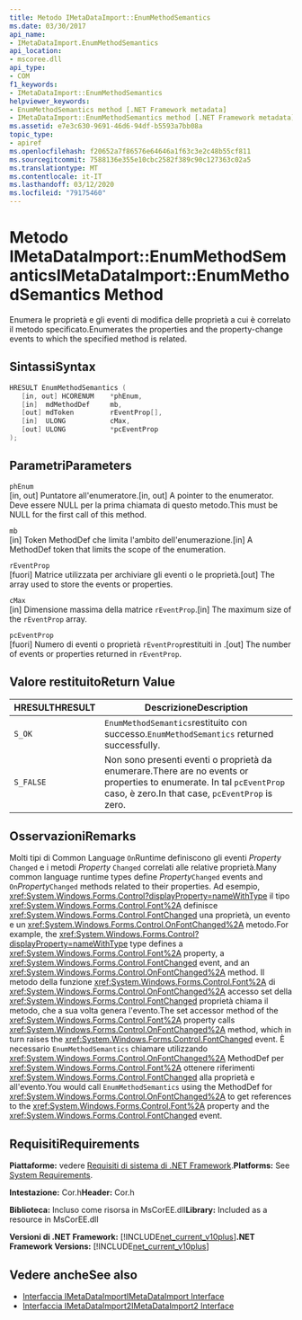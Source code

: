 ```yaml
---
title: Metodo IMetaDataImport::EnumMethodSemantics
ms.date: 03/30/2017
api_name:
- IMetaDataImport.EnumMethodSemantics
api_location:
- mscoree.dll
api_type:
- COM
f1_keywords:
- IMetaDataImport::EnumMethodSemantics
helpviewer_keywords:
- EnumMethodSemantics method [.NET Framework metadata]
- IMetaDataImport::EnumMethodSemantics method [.NET Framework metadata]
ms.assetid: e7e3c630-9691-46d6-94df-b5593a7bb08a
topic_type:
- apiref
ms.openlocfilehash: f20652a7f86576e64646a1f63c3e2c48b55cf811
ms.sourcegitcommit: 7588136e355e10cbc2582f389c90c127363c02a5
ms.translationtype: MT
ms.contentlocale: it-IT
ms.lasthandoff: 03/12/2020
ms.locfileid: "79175460"
---
```

# <a name="imetadataimportenummethodsemantics-method"></a><span data-ttu-id="bb8b1-102">Metodo IMetaDataImport::EnumMethodSemantics</span><span class="sxs-lookup"><span data-stu-id="bb8b1-102">IMetaDataImport::EnumMethodSemantics Method</span></span>
<span data-ttu-id="bb8b1-103">Enumera le proprietà e gli eventi di modifica delle proprietà a cui è correlato il metodo specificato.</span><span class="sxs-lookup"><span data-stu-id="bb8b1-103">Enumerates the properties and the property-change events to which the specified method is related.</span></span>  
  
## <a name="syntax"></a><span data-ttu-id="bb8b1-104">Sintassi</span><span class="sxs-lookup"><span data-stu-id="bb8b1-104">Syntax</span></span>  
  
```cpp  
HRESULT EnumMethodSemantics (  
   [in, out] HCORENUM    *phEnum,  
   [in]  mdMethodDef     mb,
   [out] mdToken         rEventProp[],  
   [in]  ULONG           cMax,  
   [out] ULONG           *pcEventProp  
);  
```  
  
## <a name="parameters"></a><span data-ttu-id="bb8b1-105">Parametri</span><span class="sxs-lookup"><span data-stu-id="bb8b1-105">Parameters</span></span>  
 `phEnum`  
 <span data-ttu-id="bb8b1-106">[in, out] Puntatore all'enumeratore.</span><span class="sxs-lookup"><span data-stu-id="bb8b1-106">[in, out] A pointer to the enumerator.</span></span> <span data-ttu-id="bb8b1-107">Deve essere NULL per la prima chiamata di questo metodo.</span><span class="sxs-lookup"><span data-stu-id="bb8b1-107">This must be NULL for the first call of this method.</span></span>  
  
 `mb`  
 <span data-ttu-id="bb8b1-108">[in] Token MethodDef che limita l'ambito dell'enumerazione.</span><span class="sxs-lookup"><span data-stu-id="bb8b1-108">[in] A MethodDef token that limits the scope of the enumeration.</span></span>  
  
 `rEventProp`  
 <span data-ttu-id="bb8b1-109">[fuori] Matrice utilizzata per archiviare gli eventi o le proprietà.</span><span class="sxs-lookup"><span data-stu-id="bb8b1-109">[out] The array used to store the events or properties.</span></span>  
  
 `cMax`  
 <span data-ttu-id="bb8b1-110">[in] Dimensione massima della matrice `rEventProp`.</span><span class="sxs-lookup"><span data-stu-id="bb8b1-110">[in] The maximum size of the `rEventProp` array.</span></span>  
  
 `pcEventProp`  
 <span data-ttu-id="bb8b1-111">[fuori] Numero di eventi o proprietà `rEventProp`restituiti in .</span><span class="sxs-lookup"><span data-stu-id="bb8b1-111">[out] The number of events or properties returned in `rEventProp`.</span></span>  
  
## <a name="return-value"></a><span data-ttu-id="bb8b1-112">Valore restituito</span><span class="sxs-lookup"><span data-stu-id="bb8b1-112">Return Value</span></span>  
  
|<span data-ttu-id="bb8b1-113">HRESULT</span><span class="sxs-lookup"><span data-stu-id="bb8b1-113">HRESULT</span></span>|<span data-ttu-id="bb8b1-114">Descrizione</span><span class="sxs-lookup"><span data-stu-id="bb8b1-114">Description</span></span>|  
|-------------|-----------------|  
|`S_OK`|<span data-ttu-id="bb8b1-115">`EnumMethodSemantics`restituito con successo.</span><span class="sxs-lookup"><span data-stu-id="bb8b1-115">`EnumMethodSemantics` returned successfully.</span></span>|  
|`S_FALSE`|<span data-ttu-id="bb8b1-116">Non sono presenti eventi o proprietà da enumerare.</span><span class="sxs-lookup"><span data-stu-id="bb8b1-116">There are no events or properties to enumerate.</span></span> <span data-ttu-id="bb8b1-117">In tal `pcEventProp` caso, è zero.</span><span class="sxs-lookup"><span data-stu-id="bb8b1-117">In that case, `pcEventProp` is zero.</span></span>|  
  
## <a name="remarks"></a><span data-ttu-id="bb8b1-118">Osservazioni</span><span class="sxs-lookup"><span data-stu-id="bb8b1-118">Remarks</span></span>  
 <span data-ttu-id="bb8b1-119">Molti tipi di Common Language `On`Runtime definiscono gli eventi *Property* `Changed` e i metodi *Property* `Changed` correlati alle relative proprietà.</span><span class="sxs-lookup"><span data-stu-id="bb8b1-119">Many common language runtime types define *Property*`Changed` events and `On`*Property*`Changed` methods related to their properties.</span></span> <span data-ttu-id="bb8b1-120">Ad esempio, <xref:System.Windows.Forms.Control?displayProperty=nameWithType> il tipo <xref:System.Windows.Forms.Control.Font%2A> definisce <xref:System.Windows.Forms.Control.FontChanged> una proprietà, un evento e un <xref:System.Windows.Forms.Control.OnFontChanged%2A> metodo.</span><span class="sxs-lookup"><span data-stu-id="bb8b1-120">For example, the <xref:System.Windows.Forms.Control?displayProperty=nameWithType> type defines a <xref:System.Windows.Forms.Control.Font%2A> property, a <xref:System.Windows.Forms.Control.FontChanged> event, and an <xref:System.Windows.Forms.Control.OnFontChanged%2A> method.</span></span> <span data-ttu-id="bb8b1-121">Il metodo della funzione <xref:System.Windows.Forms.Control.Font%2A> di <xref:System.Windows.Forms.Control.OnFontChanged%2A> accesso set della <xref:System.Windows.Forms.Control.FontChanged> proprietà chiama il metodo, che a sua volta genera l'evento.</span><span class="sxs-lookup"><span data-stu-id="bb8b1-121">The set accessor method of the <xref:System.Windows.Forms.Control.Font%2A> property calls <xref:System.Windows.Forms.Control.OnFontChanged%2A> method, which in turn raises the <xref:System.Windows.Forms.Control.FontChanged> event.</span></span> <span data-ttu-id="bb8b1-122">È necessario `EnumMethodSemantics` chiamare utilizzando <xref:System.Windows.Forms.Control.OnFontChanged%2A> MethodDef per <xref:System.Windows.Forms.Control.Font%2A> ottenere riferimenti <xref:System.Windows.Forms.Control.FontChanged> alla proprietà e all'evento.</span><span class="sxs-lookup"><span data-stu-id="bb8b1-122">You would call `EnumMethodSemantics` using the MethodDef for <xref:System.Windows.Forms.Control.OnFontChanged%2A> to get references to the <xref:System.Windows.Forms.Control.Font%2A> property and the <xref:System.Windows.Forms.Control.FontChanged> event.</span></span>  
  
## <a name="requirements"></a><span data-ttu-id="bb8b1-123">Requisiti</span><span class="sxs-lookup"><span data-stu-id="bb8b1-123">Requirements</span></span>  
 <span data-ttu-id="bb8b1-124">**Piattaforme:** vedere [Requisiti di sistema di .NET Framework](../../../../docs/framework/get-started/system-requirements.md).</span><span class="sxs-lookup"><span data-stu-id="bb8b1-124">**Platforms:** See [System Requirements](../../../../docs/framework/get-started/system-requirements.md).</span></span>  
  
 <span data-ttu-id="bb8b1-125">**Intestazione:** Cor.h</span><span class="sxs-lookup"><span data-stu-id="bb8b1-125">**Header:** Cor.h</span></span>  
  
 <span data-ttu-id="bb8b1-126">**Biblioteca:** Incluso come risorsa in MsCorEE.dll</span><span class="sxs-lookup"><span data-stu-id="bb8b1-126">**Library:** Included as a resource in MsCorEE.dll</span></span>  
  
 <span data-ttu-id="bb8b1-127">**Versioni di .NET Framework:** [!INCLUDE[net_current_v10plus](../../../../includes/net-current-v10plus-md.md)]</span><span class="sxs-lookup"><span data-stu-id="bb8b1-127">**.NET Framework Versions:** [!INCLUDE[net_current_v10plus](../../../../includes/net-current-v10plus-md.md)]</span></span>  
  
## <a name="see-also"></a><span data-ttu-id="bb8b1-128">Vedere anche</span><span class="sxs-lookup"><span data-stu-id="bb8b1-128">See also</span></span>

- [<span data-ttu-id="bb8b1-129">Interfaccia IMetaDataImport</span><span class="sxs-lookup"><span data-stu-id="bb8b1-129">IMetaDataImport Interface</span></span>](../../../../docs/framework/unmanaged-api/metadata/imetadataimport-interface.md)
- [<span data-ttu-id="bb8b1-130">Interfaccia IMetaDataImport2</span><span class="sxs-lookup"><span data-stu-id="bb8b1-130">IMetaDataImport2 Interface</span></span>](../../../../docs/framework/unmanaged-api/metadata/imetadataimport2-interface.md)
